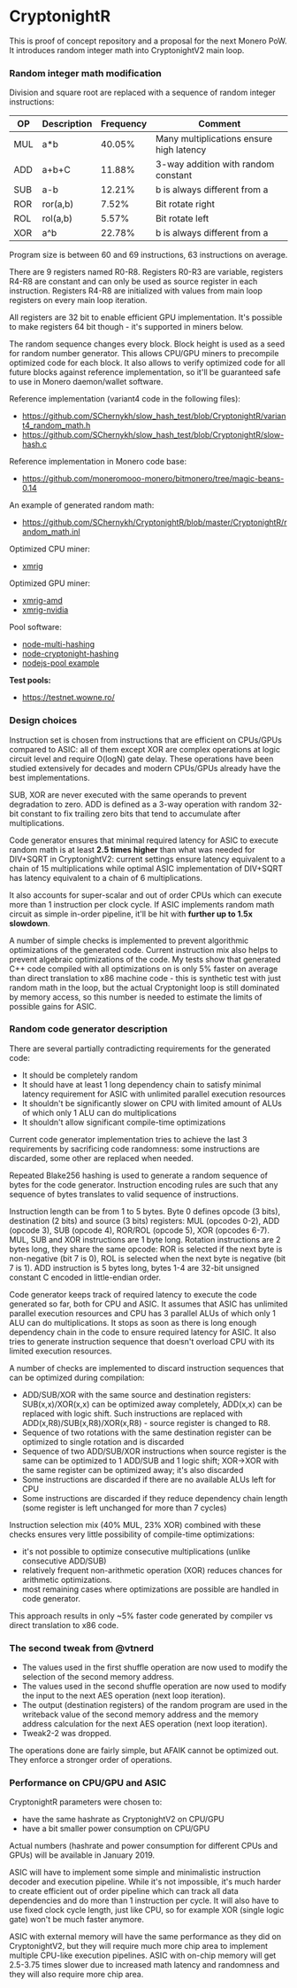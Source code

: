# CryptonightR 

This is proof of concept repository and a proposal for the next Monero PoW. It introduces random integer math into CryptonightV2 main loop.

### Random integer math modification

Division and square root are replaced with a sequence of random integer instructions:

OP|Description|Frequency|Comment
--|-----------|---------|-------
MUL|a\*b|40.05%|Many multiplications ensure high latency
ADD|a+b+C|11.88%|3-way addition with random constant
SUB|a-b|12.21%|b is always different from a
ROR|ror(a,b)|7.52%|Bit rotate right
ROL|rol(a,b)|5.57%|Bit rotate left
XOR|a^b|22.78%|b is always different from a

Program size is between 60 and 69 instructions, 63 instructions on average.

There are 9 registers named R0-R8. Registers R0-R3 are variable, registers R4-R8 are constant and can only be used as source register in each instruction. Registers R4-R8 are initialized with values from main loop registers on every main loop iteration.

All registers are 32 bit to enable efficient GPU implementation. It's possible to make registers 64 bit though - it's supported in miners below.

The random sequence changes every block. Block height is used as a seed for random number generator. This allows CPU/GPU miners to precompile optimized code for each block. It also allows to verify optimized code for all future blocks against reference implementation, so it'll be guaranteed safe to use in Monero daemon/wallet software.

Reference implementation (variant4 code in the following files):
- https://github.com/SChernykh/slow_hash_test/blob/CryptonightR/variant4_random_math.h
- https://github.com/SChernykh/slow_hash_test/blob/CryptonightR/slow-hash.c

Reference implementation in Monero code base:
- https://github.com/moneromooo-monero/bitmonero/tree/magic-beans-0.14

An example of generated random math:
- https://github.com/SChernykh/CryptonightR/blob/master/CryptonightR/random_math.inl

Optimized CPU miner:
- [xmrig](https://github.com/SChernykh/xmrig/tree/CryptonightR)

Optimized GPU miner:
- [xmrig-amd](https://github.com/SChernykh/xmrig-amd/tree/CryptonightR)
- [xmrig-nvidia](https://github.com/SChernykh/xmrig-nvidia/tree/CryptonightR)

Pool software:
- [node-multi-hashing](https://github.com/SChernykh/node-multi-hashing)
- [node-cryptonight-hashing](https://github.com/SChernykh/node-cryptonight-hashing/tree/CryptonightR)
- [nodejs-pool example](https://github.com/wowario/nodejs-pool)

**Test pools:**
- https://testnet.wowne.ro/

### Design choices

Instruction set is chosen from instructions that are efficient on CPUs/GPUs compared to ASIC: all of them except XOR are complex operations at logic circuit level and require O(logN) gate delay. These operations have been studied extensively for decades and modern CPUs/GPUs already have the best implementations.

SUB, XOR are never executed with the same operands to prevent degradation to zero. ADD is defined as a 3-way operation with random 32-bit constant to fix trailing zero bits that tend to accumulate after multiplications.

Code generator ensures that minimal required latency for ASIC to execute random math is at least **2.5 times higher** than what was needed for DIV+SQRT in CryptonightV2: current settings ensure latency equivalent to a chain of 15 multiplications while optimal ASIC implementation of DIV+SQRT has latency equivalent to a chain of 6 multiplications.

It also accounts for super-scalar and out of order CPUs which can execute more than 1 instruction per clock cycle. If ASIC implements random math circuit as simple in-order pipeline, it'll be hit with **further up to 1.5x slowdown**.

A number of simple checks is implemented to prevent algorithmic optimizations of the generated code. Current instruction mix also helps to prevent algebraic optimizations of the code. My tests show that generated C++ code compiled with all optimizations on is only 5% faster on average than direct translation to x86 machine code - this is synthetic test with just random math in the loop, but the actual Cryptonight loop is still dominated by memory access, so this number is needed to estimate the limits of possible gains for ASIC.

### Random code generator description

There are several partially contradicting requirements for the generated code:
- It should be completely random
- It should have at least 1 long dependency chain to satisfy minimal latency requirement for ASIC with unlimited parallel execution resources
- It shouldn't be significantly slower on CPU with limited amount of ALUs of which only 1 ALU can do multiplications
- It shouldn't allow significant compile-time optimizations

Current code generator implementation tries to achieve the last 3 requirements by sacrificing code randomness: some instructions are discarded, some other are replaced when needed.

Repeated Blake256 hashing is used to generate a random sequence of bytes for the code generator. Instruction encoding rules are such that any sequence of bytes translates to valid sequence of instructions.

Instruction length can be from 1 to 5 bytes. Byte 0 defines opcode (3 bits), destination (2 bits) and source (3 bits) registers: MUL (opcodes 0-2), ADD (opcode 3), SUB (opcode 4), ROR/ROL (opcode 5), XOR (opcodes 6-7). MUL, SUB and XOR instructions are 1 byte long. Rotation instructions are 2 bytes long, they share the same opcode: ROR is selected if the next byte is non-negative (bit 7 is 0), ROL is selected when the next byte is negative (bit 7 is 1). ADD instruction is 5 bytes long, bytes 1-4 are 32-bit unsigned constant C encoded in little-endian order.

Code generator keeps track of required latency to execute the code generated so far, both for CPU and ASIC. It assumes that ASIC has unlimited parallel execution resources and CPU has 3 parallel ALUs of which only 1 ALU can do multiplications. It stops as soon as there is long enough dependency chain in the code to ensure required latency for ASIC. It also tries to generate instruction sequence that doesn't overload CPU with its limited execution resources.

A number of checks are implemented to discard instruction sequences that can be optimized during compilation:
- ADD/SUB/XOR with the same source and destination registers: SUB(x,x)/XOR(x,x) can be optimized away completely, ADD(x,x) can be replaced with logic shift. Such instructions are replaced with ADD(x,R8)/SUB(x,R8)/XOR(x,R8) - source register is changed to R8.
- Sequence of two rotations with the same destination register can be optimized to single rotation and is discarded
- Sequence of two ADD/SUB/XOR instructions when source register is the same can be optimized to 1 ADD/SUB and 1 logic shift; XOR->XOR with the same register can be optimized away; it's also discarded
- Some instructions are discarded if there are no available ALUs left for CPU
- Some instructions are discarded if they reduce dependency chain length (some register is left unchanged for more than 7 cycles)

Instruction selection mix (40% MUL, 23% XOR) combined with these checks ensures very little possibility of compile-time optimizations:
- it's not possible to optimize consecutive multiplications (unlike consecutive ADD/SUB)
- relatively frequent non-arithmetic operation (XOR) reduces chances for arithmetic optimizations.
- most remaining cases where optimizations are possible are handled in code generator.

This approach results in only ~5% faster code generated by compiler vs direct translation to x86 code.

### The second tweak from @vtnerd

* The values used in the first shuffle operation are now used to modify the selection of the second memory address.
* The values used in the second shuffle operation are now used to modify the input to the next AES operation (next loop iteration).
* The output (destination registers) of the random program are used in the writeback value of the second memory address and the memory address calculation for the next AES operation (next loop iteration).
* Tweak2-2 was dropped.
 
The operations done are fairly simple, but AFAIK cannot be optimized out. They enforce a stronger order of operations.


### Performance on CPU/GPU and ASIC

CryptonightR parameters were chosen to:
- have the same hashrate as CryptonightV2 on CPU/GPU
- have a bit smaller power consumption on CPU/GPU

Actual numbers (hashrate and power consumption for different CPUs and GPUs) will be available in January 2019.

ASIC will have to implement some simple and minimalistic instruction decoder and execution pipeline. While it's not impossible, it's much harder to create efficient out of order pipeline which can track all data dependencies and do more than 1 instruction per cycle. It will also have to use fixed clock cycle length, just like CPU, so for example XOR (single logic gate) won't be much faster anymore.

ASIC with external memory will have the same performance as they did on CryptonightV2, but they will require much more chip area to implement multiple CPU-like execution pipelines.
ASIC with on-chip memory will get 2.5-3.75 times slower due to increased math latency and randomness and they will also require more chip area.

